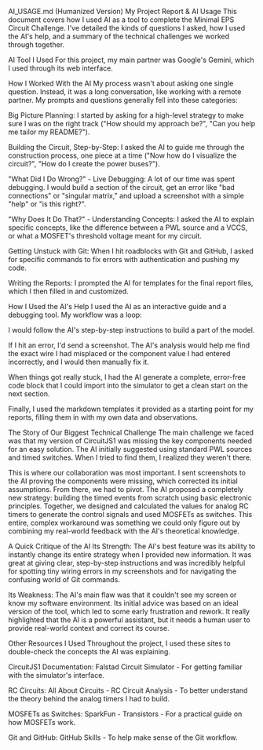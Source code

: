 
AI_USAGE.md (Humanized Version)
My Project Report & AI Usage
This document covers how I used AI as a tool to complete the Minimal EPS Circuit Challenge. I've detailed the kinds of questions I asked, how I used the AI's help, and a summary of the technical challenges we worked through together.

AI Tool I Used
For this project, my main partner was Google's Gemini, which I used through its web interface.

How I Worked With the AI
My process wasn't about asking one single question. Instead, it was a long conversation, like working with a remote partner. My prompts and questions generally fell into these categories:

Big Picture Planning: I started by asking for a high-level strategy to make sure I was on the right track ("How should my approach be?", "Can you help me tailor my README?").

Building the Circuit, Step-by-Step: I asked the AI to guide me through the construction process, one piece at a time ("Now how do I visualize the circuit?", "How do I create the power buses?").

"What Did I Do Wrong?" - Live Debugging: A lot of our time was spent debugging. I would build a section of the circuit, get an error like "bad connections" or "singular matrix," and upload a screenshot with a simple "help" or "is this right?".

"Why Does It Do That?" - Understanding Concepts: I asked the AI to explain specific concepts, like the difference between a PWL source and a VCCS, or what a MOSFET's threshold voltage meant for my circuit.

Getting Unstuck with Git: When I hit roadblocks with Git and GitHub, I asked for specific commands to fix errors with authentication and pushing my code.

Writing the Reports: I prompted the AI for templates for the final report files, which I then filled in and customized.

How I Used the AI's Help
I used the AI as an interactive guide and a debugging tool. My workflow was a loop:

I would follow the AI's step-by-step instructions to build a part of the model.

If I hit an error, I'd send a screenshot. The AI's analysis would help me find the exact wire I had misplaced or the component value I had entered incorrectly, and I would then manually fix it.

When things got really stuck, I had the AI generate a complete, error-free code block that I could import into the simulator to get a clean start on the next section.

Finally, I used the markdown templates it provided as a starting point for my reports, filling them in with my own data and observations.

The Story of Our Biggest Technical Challenge
The main challenge we faced was that my version of CircuitJS1 was missing the key components needed for an easy solution. The AI initially suggested using standard PWL sources and timed switches. When I tried to find them, I realized they weren't there.

This is where our collaboration was most important. I sent screenshots to the AI proving the components were missing, which corrected its initial assumptions. From there, we had to pivot. The AI proposed a completely new strategy: building the timed events from scratch using basic electronic principles. Together, we designed and calculated the values for analog RC timers to generate the control signals and used MOSFETs as switches. This entire, complex workaround was something we could only figure out by combining my real-world feedback with the AI's theoretical knowledge.

A Quick Critique of the AI
Its Strength: The AI's best feature was its ability to instantly change its entire strategy when I provided new information. It was great at giving clear, step-by-step instructions and was incredibly helpful for spotting tiny wiring errors in my screenshots and for navigating the confusing world of Git commands.

Its Weakness: The AI's main flaw was that it couldn't see my screen or know my software environment. Its initial advice was based on an ideal version of the tool, which led to some early frustration and rework. It really highlighted that the AI is a powerful assistant, but it needs a human user to provide real-world context and correct its course.

Other Resources I Used
Throughout the project, I used these sites to double-check the concepts the AI was explaining.

CircuitJS1 Documentation: Falstad Circuit Simulator - For getting familiar with the simulator's interface.

RC Circuits: All About Circuits - RC Circuit Analysis - To better understand the theory behind the analog timers I had to build.

MOSFETs as Switches: SparkFun - Transistors - For a practical guide on how MOSFETs work.

Git and GitHub: GitHub Skills - To help make sense of the Git workflow.
